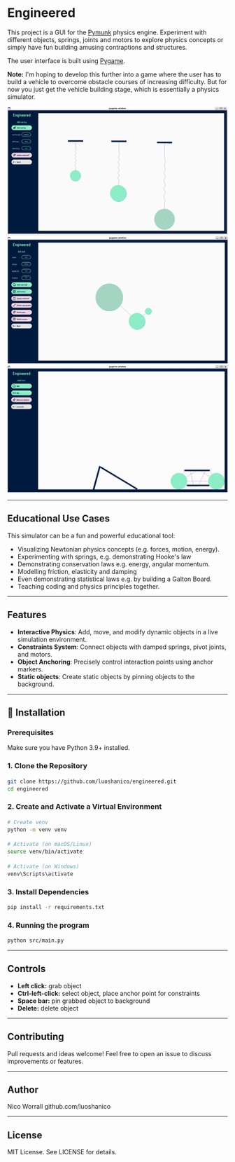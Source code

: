 # Engineered

This project is a GUI for the [Pymunk](https://www.pymunk.org/) physics engine. Experiment with different objects, springs, joints and motors to explore physics concepts or simply have fun building amusing contraptions and structures. 

The user interface is built using [Pygame](https://www.pygame.org/).

**Note:** I'm hoping to develop this further into a game where the user has to build a vehicle to overcome obstacle courses of increasing difficulty. But for now you just get the vehicle building stage, which is essentially a physics simulator.  

![Hooke's Law](assets/screenshots/hookes-law.png)
![Three body problem](assets/screenshots/three-body-problem.png)
![Motorized car clears ramp](assets/screenshots/motorized-car-clears-ramp.gif)


--- 

## Educational Use Cases

This simulator can be a fun and powerful educational tool:
- Visualizing Newtonian physics concepts (e.g. forces, motion, energy).
- Experimenting with springs, e.g. demonstrating Hooke's law
- Demonstrating conservation laws e.g. energy, angular momentum.
- Modelling friction, elasticity and damping
- Even demonstrating statistical laws e.g. by building a Galton Board. 
- Teaching coding and physics principles together.

---

## Features

- **Interactive Physics**: Add, move, and modify dynamic objects in a live simulation environment.
- **Constraints System**: Connect objects with damped springs, pivot joints, and motors.
- **Object Anchoring**: Precisely control interaction points using anchor markers.
- **Static objects**: Create static objects by pinning objects to the background. 
  
---

## 🔧 Installation

### Prerequisites

Make sure you have Python 3.9+ installed.

### 1. Clone the Repository

```bash
git clone https://github.com/luoshanico/engineered.git
cd engineered
```

### 2. Create and Activate a Virtual Environment

```bash
# Create venv
python -m venv venv

# Activate (on macOS/Linux)
source venv/bin/activate

# Activate (on Windows)
venv\Scripts\activate
```

### 3. Install Dependencies

```bash
pip install -r requirements.txt
```

### 4. Running the program
```bash
python src/main.py
```
---

## Controls
- **Left click:** grab object
- **Ctrl-left-click:** select object, place anchor point for constraints
- **Space bar:** pin grabbed object to background
- **Delete:** delete object

---

## Contributing
Pull requests and ideas welcome! Feel free to open an issue to discuss improvements or features.

---

## Author
Nico Worrall
github.com/luoshanico

---

## License
MIT License. See LICENSE for details.



